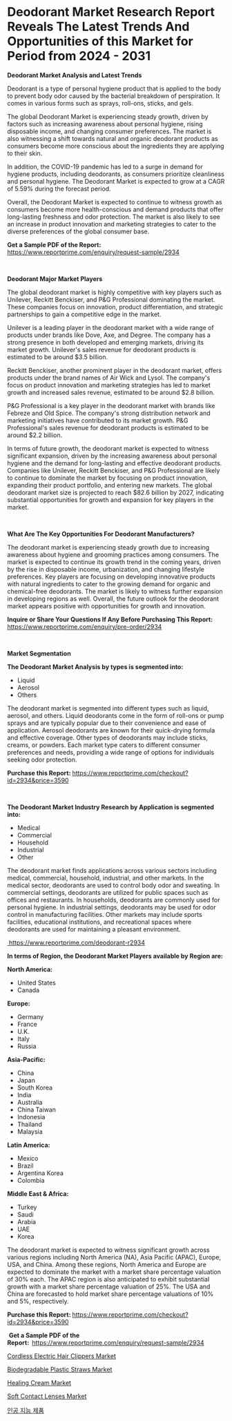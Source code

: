 <p><h1>Deodorant Market Research Report Reveals The Latest Trends And Opportunities of this Market for Period from 2024 - 2031</h1></p><p><strong>Deodorant Market Analysis and Latest Trends</strong></p>
<p><p>Deodorant is a type of personal hygiene product that is applied to the body to prevent body odor caused by the bacterial breakdown of perspiration. It comes in various forms such as sprays, roll-ons, sticks, and gels.</p><p>The global Deodorant Market is experiencing steady growth, driven by factors such as increasing awareness about personal hygiene, rising disposable income, and changing consumer preferences. The market is also witnessing a shift towards natural and organic deodorant products as consumers become more conscious about the ingredients they are applying to their skin.</p><p>In addition, the COVID-19 pandemic has led to a surge in demand for hygiene products, including deodorants, as consumers prioritize cleanliness and personal hygiene. The Deodorant Market is expected to grow at a CAGR of 5.59% during the forecast period.</p><p>Overall, the Deodorant Market is expected to continue to witness growth as consumers become more health-conscious and demand products that offer long-lasting freshness and odor protection. The market is also likely to see an increase in product innovation and marketing strategies to cater to the diverse preferences of the global consumer base.</p></p>
<p><strong>Get a Sample PDF of the Report:&nbsp;</strong> <a href="https://www.reportprime.com/enquiry/request-sample/2934">https://www.reportprime.com/enquiry/request-sample/2934</a></p>
<p>&nbsp;</p>
<p><strong>Deodorant Major Market Players</strong></p>
<p><p>The global deodorant market is highly competitive with key players such as Unilever, Reckitt Benckiser, and P&G Professional dominating the market. These companies focus on innovation, product differentiation, and strategic partnerships to gain a competitive edge in the market.</p><p>Unilever is a leading player in the deodorant market with a wide range of products under brands like Dove, Axe, and Degree. The company has a strong presence in both developed and emerging markets, driving its market growth. Unilever's sales revenue for deodorant products is estimated to be around $3.5 billion.</p><p>Reckitt Benckiser, another prominent player in the deodorant market, offers products under the brand names of Air Wick and Lysol. The company's focus on product innovation and marketing strategies has led to market growth and increased sales revenue, estimated to be around $2.8 billion.</p><p>P&G Professional is a key player in the deodorant market with brands like Febreze and Old Spice. The company's strong distribution network and marketing initiatives have contributed to its market growth. P&G Professional's sales revenue for deodorant products is estimated to be around $2.2 billion.</p><p>In terms of future growth, the deodorant market is expected to witness significant expansion, driven by the increasing awareness about personal hygiene and the demand for long-lasting and effective deodorant products. Companies like Unilever, Reckitt Benckiser, and P&G Professional are likely to continue to dominate the market by focusing on product innovation, expanding their product portfolio, and entering new markets. The global deodorant market size is projected to reach $82.6 billion by 2027, indicating substantial opportunities for growth and expansion for key players in the market.</p></p>
<p>&nbsp;</p>
<p><strong>What Are The Key Opportunities For Deodorant Manufacturers?</strong></p>
<p><p>The deodorant market is experiencing steady growth due to increasing awareness about hygiene and grooming practices among consumers. The market is expected to continue its growth trend in the coming years, driven by the rise in disposable income, urbanization, and changing lifestyle preferences. Key players are focusing on developing innovative products with natural ingredients to cater to the growing demand for organic and chemical-free deodorants. The market is likely to witness further expansion in developing regions as well. Overall, the future outlook for the deodorant market appears positive with opportunities for growth and innovation.</p></p>
<p><strong>Inquire or Share Your Questions If Any Before Purchasing This Report:</strong> <a href="https://www.reportprime.com/enquiry/pre-order/2934">https://www.reportprime.com/enquiry/pre-order/2934</a></p>
<p>&nbsp;</p>
<p><strong>Market Segmentation</strong></p>
<p><strong>The Deodorant Market Analysis by types is segmented into:</strong></p>
<p><ul><li>Liquid</li><li>Aerosol</li><li>Others</li></ul></p>
<p><p>The deodorant market is segmented into different types such as liquid, aerosol, and others. Liquid deodorants come in the form of roll-ons or pump sprays and are typically popular due to their convenience and ease of application. Aerosol deodorants are known for their quick-drying formula and effective coverage. Other types of deodorants may include sticks, creams, or powders. Each market type caters to different consumer preferences and needs, providing a wide range of options for individuals seeking odor protection.</p></p>
<p><strong>Purchase this Report:&nbsp;</strong><a href="https://www.reportprime.com/checkout?id=2934&price=3590">https://www.reportprime.com/checkout?id=2934&price=3590</a></p>
<p>&nbsp;</p>
<p><strong>The Deodorant Market Industry Research by Application is segmented into:</strong></p>
<p><ul><li>Medical</li><li>Commercial</li><li>Household</li><li>Industrial</li><li>Other</li></ul></p>
<p><p>The deodorant market finds applications across various sectors including medical, commercial, household, industrial, and other markets. In the medical sector, deodorants are used to control body odor and sweating. In commercial settings, deodorants are utilized for public spaces such as offices and restaurants. In households, deodorants are commonly used for personal hygiene. In industrial settings, deodorants may be used for odor control in manufacturing facilities. Other markets may include sports facilities, educational institutions, and recreational spaces where deodorants are used for maintaining a pleasant environment.</p></p>
<p><a href="https://www.reportprime.com/deodorant-r2934">&nbsp;https://www.reportprime.com/deodorant-r2934</a></p>
<p><strong>In terms of Region, the Deodorant Market Players available by Region are:</strong></p>
<p>
    <p> <strong> North America: </strong>
        <ul>
            <li>United States</li>
            <li>Canada</li>
        </ul>
        </p> 
    <p> <strong> Europe: </strong>
        <ul>
            <li>Germany</li>
            <li>France</li>
            <li>U.K.</li>
            <li>Italy</li>
            <li>Russia</li>
        </ul>
        </p> 
    <p> <strong> Asia-Pacific: </strong>
        <ul>
            <li>China</li>
            <li>Japan</li>
            <li>South Korea</li>
            <li>India</li>
            <li>Australia</li>
            <li>China Taiwan</li>
            <li>Indonesia</li>
            <li>Thailand</li>
            <li>Malaysia</li>
        </ul>
        </p> 
    <p> <strong> Latin America: </strong>
        <ul>
            <li>Mexico</li>
            <li>Brazil</li>
            <li>Argentina Korea</li>
            <li>Colombia</li>
        </ul>
        </p> 
    <p> <strong> Middle East & Africa: </strong>
        <ul>
            <li>Turkey</li>
            <li>Saudi</li>
            <li>Arabia</li>
            <li>UAE</li>
            <li>Korea</li>
        </ul>
    </p>
    </p>
<p><p>The deodorant market is expected to witness significant growth across various regions including North America (NA), Asia Pacific (APAC), Europe, USA, and China. Among these regions, North America and Europe are expected to dominate the market with a market share percentage valuation of 30% each. The APAC region is also anticipated to exhibit substantial growth with a market share percentage valuation of 25%. The USA and China are forecasted to hold market share percentage valuations of 10% and 5%, respectively.</p></p>
<p><strong>Purchase this Report: </strong><a href="https://www.reportprime.com/checkout?id=2934&price=3590">https://www.reportprime.com/checkout?id=2934&price=3590</a></p>
<p>&nbsp;<strong>Get a Sample PDF of the Report:&nbsp;&nbsp;</strong><a href="https://www.reportprime.com/enquiry/request-sample/2934">https://www.reportprime.com/enquiry/request-sample/2934</a></p>
<p><strong></strong></p>
<p><p><a href="https://github.com/jj19131/Market-Research-Report-List-2/blob/main/cordless-electric-hair-clippers-market.md">Cordless Electric Hair Clippers Market</a></p><p><a href="https://issuu.com/reportprime-2/docs/biodegradable-plastic-straws-market-size-2030.pptx">Biodegradable Plastic Straws Market</a></p><p><a href="https://issuu.com/reportprime-2/docs/healing-cream-market-size-2030.pptx">Healing Cream Market</a></p><p><a href="https://github.com/jodemen/Market-Research-Report-List-2/blob/main/soft-contact-lenses-market.md">Soft Contact Lenses Market</a></p><p><a href="https://medium.com/@jordybecker/%EC%9D%B8%EA%B3%B5%EC%A7%80%EB%8A%A5-%EC%A0%9C%ED%92%88-%EC%8B%9C%EC%9E%A5-%EB%B6%84%EC%84%9D-%EA%B8%80%EB%A1%9C%EB%B2%8C-%EC%82%B0%EC%97%85-%EC%A0%84%EB%A7%9D-%EB%B0%8F-%EC%98%88%EC%B8%A1-2024%EB%85%84%EB%B6%80%ED%84%B0-2031%EB%85%84%EA%B9%8C%EC%A7%80-18a761bb9c27">인공 지능 제품</a></p></p>